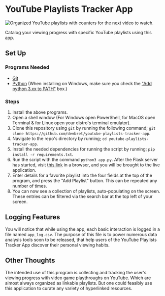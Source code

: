 # YouTube Playlists Tracker App

![Organized YouTube playlists with counters for the next video to watch.](https://hosting.photobucket.com/images/i/bernhoftbret/youtube-playlists-tracker-app-minor-ui-enhancements.png)

Catalog your viewing progress with specific YouTube playlists using this app.

## Set Up

### Programs Needed

-   [Git](https://git-scm.com/downloads)
-   [Python](https://www.python.org/downloads/) (When installing on Windows, make sure you check the ["Add python 3.xx to PATH"](https://hosting.photobucket.com/images/i/bernhoftbret/python.png) box.)

### Steps

1. Install the above programs.
2. Open a shell window (For Windows open PowerShell, for MacOS open Terminal & for Linux open your distro's terminal emulator).
3. Clone this repository using `git` by running the following command; `git clone https://github.com/devbret/youtube-playlists-tracker-app`.
4. Navigate to the repo's directory by running; `cd youtube-playlists-tracker-app`.
5. Install the needed dependencies for running the script by running; `pip install -r requirements.txt`.
6. Run the script with the command `python3 app.py`. After the Flask server has started, visit [this link](http://127.0.0.1:5000/) in a browser, and you will be brought to the live application.
7. Enter details for a favorite playlist into the four fields at the top of the program, and press the "Add Playlist" button. This can be repeated any number of times.
8. You can now see a collection of playlists, auto-populating on the screen. These entries can be filtered via the search bar at the top left of your screen.

## Logging Features

You will notice that while using the app, each basic interaction is logged in a file named `app_log.csv`. The purpose of this file is to power numerous data analysis tools soon to be released, that help users of the YouTube Playlists Tracker App discover their personal viewing habits.

## Other Thoughts

The intended use of this program is collecting and tracking the user's viewing progress with video game playthroughs on YouTube. Which are almost always organized as linkable playlists. But one could feasibly use this application to curate any variety of hyperlinked resources.
